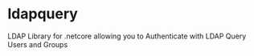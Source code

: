 # ldapquery
LDAP Library for .netcore allowing you to Authenticate with LDAP Query Users and Groups
